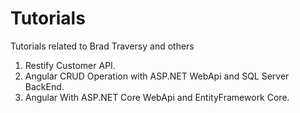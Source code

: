 # Tutorials
Tutorials related to Brad Traversy and others
1. Restify Customer API.
2. Angular CRUD Operation with ASP.NET WebApi and SQL Server BackEnd.
3. Angular With ASP.NET Core WebApi and EntityFramework Core.

